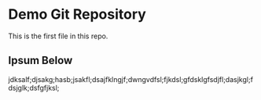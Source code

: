 # Demo Git Repository

This is the first file in this repo.

## Ipsum Below

jdksalf;djsakg;hasb;jsakfl;dsajfklngjf;dwngvdfsl;fjkdsl;gfdsklgfsdjfl;dasjkgl;fdsjglk;dsfgfjksl;
